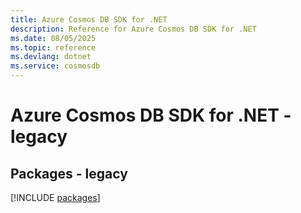 ```yaml
---
title: Azure Cosmos DB SDK for .NET
description: Reference for Azure Cosmos DB SDK for .NET
ms.date: 08/05/2025
ms.topic: reference
ms.devlang: dotnet
ms.service: cosmosdb
---
```

# Azure Cosmos DB SDK for .NET - legacy
## Packages - legacy
[!INCLUDE [packages](cosmos-db-index.md)]